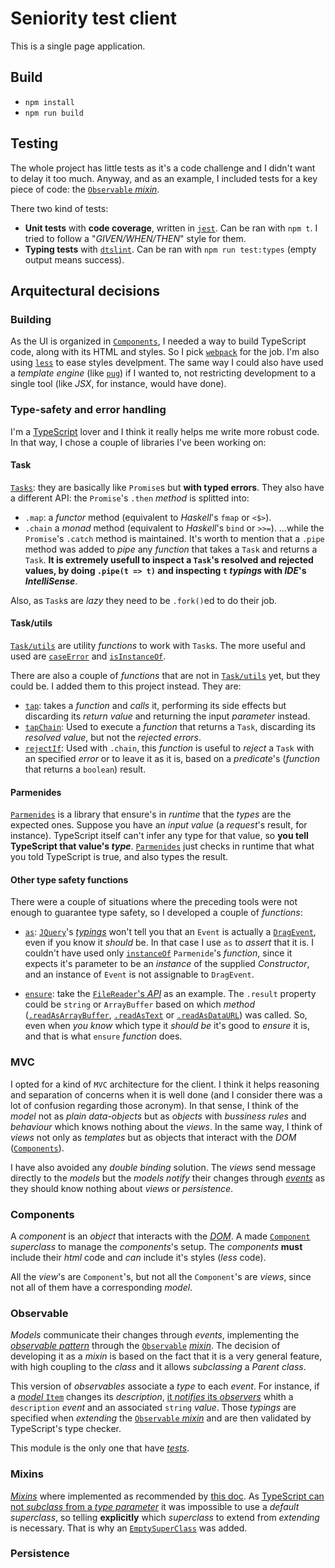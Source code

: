 # Seniority test client

This is a single page application.

## Build

* `npm install`
* `npm run build`

## Testing

The whole project has little tests as it's a code challenge and I didn't want to delay it too much. Anyway, and as an example, I included tests for a key piece of code: the [`Observable` _mixin_](#observable).

There two kind of tests:

* **Unit tests** with **code coverage**, written in [`jest`](https://jestjs.io/). Can be ran with `npm t`. I tried to follow a "_GIVEN/WHEN/THEN_" style for them.
* **Typing tests** with [`dtslint`](https://github.com/Microsoft/dtslint). Can be ran with `npm run test:types` (empty output means success).

## Arquitectural decisions

### Building

As the UI is organized in [`Components`](#components), I needed a way to build TypeScript code, along with its HTML and styles. So I pick [`webpack`](https://webpack.js.org/) for the job. I'm also using [`less`](http://lesscss.org/) to ease styles develpment. The same way I could also have used a _template engine_ (like [`pug`](https://pugjs.org/)) if I wanted to, not restricting development to a single tool (like _JSX_, for instance, would have done).

### Type-safety and error handling

I'm a [TypeScript](http://www.typescriptlang.org/) lover and I think it really helps me write more robust code. In that way, I chose a couple of libraries I've been working on:

#### Task

[`Tasks`](https://github.com/ts-task/task): they are basically like `Promise`s but **with typed errors**. They also have a different API: the `Promise`'s `.then` _method_ is splitted into:
* `.map`: a _functor_ method (equivalent to _Haskell_'s `fmap` or `<$>`).
* `.chain` a _monad_ method (equivalent to _Haskell_'s `bind` or `>>=`).
...while the `Promise`'s `.catch` method is maintained. It's worth to mention that a `.pipe` method was added to _pipe_ any _function_ that takes a `Task` and returns a `Task`. **It is extremely usefull to inspect a `Task`'s resolved and rejected values, by doing `.pipe(t => t)` and inspecting `t` _typings_ with _IDE_'s _IntelliSense_**.

Also, as `Task`s are _lazy_ they need to be `.fork()`ed to do their job.

#### Task/utils

[`Task/utils`](https://github.com/ts-task/utils) are utility _functions_ to work with `Task`s. The more useful and used are [`caseError`](https://github.com/ts-task/utils#caseerror) and [`isInstanceOf`](https://github.com/ts-task/utils#isinstanceof).

There are also a couple of _functions_ that are not in [`Task/utils`](https://github.com/ts-task/utils) yet, but they could be. I added them to this project instead. They are:

* [`tap`](https://github.com/dggluz/seniority-test/blob/master/client/src/utils/tap.ts): takes a _function_ and _calls_ it, performing its side effects but discarding its _return value_ and returning the input _parameter_ instead.
* [`tapChain`](https://github.com/dggluz/seniority-test/blob/master/client/src/utils/tap-chain.ts): Used to execute a _function_ that returns a `Task`, discarding its _resolved value_, but not the _rejected errors_.
* [`rejectIf`](https://github.com/dggluz/seniority-test/blob/master/client/src/utils/reject-if.ts): Used with `.chain`, this _function_ is useful to _reject_ a `Task` with an specified _error_ or to leave it as it is, based on a _predicate_'s (_function_ that returns a `boolean`) result.

#### Parmenides

[`Parmenides`](https://github.com/dggluz/parmenides) is a library that ensure's in _runtime_ that the _types_ are the expected ones. Suppose you have an _input value_ (a _request_'s result, for instance). TypeScript itself can't infer any type for that value, so **you tell TypeScript that value's _type_**. [`Parmenides`](https://github.com/dggluz/parmenides) just checks in runtime that what you told TypeScript is true, and also types the result.

#### Other type safety functions

There were a couple of situations where the preceding tools were not enough to guarantee type safety, so I developed a couple of _functions_:

* [`as`](https://github.com/dggluz/seniority-test/blob/master/client/src/utils/as.ts): [`JQuery`](https://jquery.com/)'s [_typings_](https://www.npmjs.com/package/@types/jquery) won't tell you that an `Event` is actually a [`DragEvent`](https://developer.mozilla.org/en-US/docs/Web/API/DragEvent), even if you know it _should_ be. In that case I use `as` to _assert_ that it is. I couldn't have used only [`instanceOf`](https://github.com/dggluz/parmenides#instanceof) `Parmenide`'s _function_, since it expects it's parameter to be an _instance_ of the supplied _Constructor_, and an instance of `Event` is not assignable to `DragEvent`.

* [`ensure`](https://github.com/dggluz/seniority-test/blob/master/client/src/utils/ensure.ts): take the [`FileReader`'s _API_](https://developer.mozilla.org/es/docs/Web/API/FileReader#Methods) as an example. The `.result` property could be `string` or `ArrayBuffer` based on which _method_ ([`.readAsArrayBuffer`](https://developer.mozilla.org/es/docs/Web/API/FileReader/readAsArrayBuffer), [`.readAsText`](https://developer.mozilla.org/es/docs/Web/API/FileReader/readAsText) or [`.readAsDataURL`](https://developer.mozilla.org/es/docs/Web/API/FileReader/readAsDataURL)) was called. So, even when _you know_ which type it _should be_ it's good to _ensure_ it is, and that is what `ensure` _function_ does.

### MVC

I opted for a kind of `MVC` architecture for the client. I think it helps reasoning and separation of concerns when it is well done (and I consider there was a lot of confusion regarding those acronym). In that sense, I think of the _model_ not as _plain data-objects_ but as _objects_ with _bussiness rules_ and _behaviour_ which knows nothing about the _views_. In the same way, I think of _views_ not only as _templates_ but as objects that interact with the _DOM_ ([`Components`](#components)).

I have also avoided any _double binding_ solution. The _views_ send message directly to the _models_ but the _models_ _notify_ their changes through [_events_](#observable) as they should know nothing about _views_ or _persistence_.

### Components

A _component_ is an _object_ that interacts with the [_DOM_](https://developer.mozilla.org/en-US/docs/Web/API/Document_Object_Model/Introduction). A made [`Component`](https://github.com/dggluz/seniority-test/blob/master/client/src/components/component.ts) _superclass_ to manage the _components_'s setup. The _components_ **must** include their _html_ code and _can_ include it's styles (_less_ code).

All the _view_'s are `Component`'s, but not all the `Component`'s are _views_, since not all of them have a corresponding _model_.

### Observable

_Models_ communicate their changes through _events_, implementing the [_observable pattern_](https://en.wikipedia.org/wiki/Observer_pattern) through the [`Observable`](https://github.com/dggluz/seniority-test/blob/master/client/src/utils/observable.mixin.ts) [_mixin_](#mixins). The decision of developing it as a _mixin_ is based on the fact that it is a very general feature, with high coupling to the _class_ and it allows _subclassing_ a _Parent class_.

This version of _observables_ associate a _type_ to each _event_. For instance, if a [_model_ `Item`](https://github.com/dggluz/seniority-test/blob/master/client/src/model/item.ts) changes its _description_, [it _notifies_ its _observers_](https://github.com/dggluz/seniority-test/blob/master/client/src/model/item.ts#L73) whith a `description` _event_ and an associated `string` _value_. Those _typings_ are specified when _extending_ the [`Observable` _mixin_](https://github.com/dggluz/seniority-test/blob/master/client/src/model/item.ts#L36) and are then validated by TypeScript's type checker.

This module is the only one that have [_tests_](#testing).

### Mixins

[_Mixins_](https://en.wikipedia.org/wiki/Mixin) where implemented as recommended by [this doc](https://www.typescriptlang.org/docs/handbook/release-notes/typescript-2-2.html). As [TypeScript can not _subclass_ from a _type parameter_](https://github.com/Microsoft/TypeScript/issues/4890#issuecomment-141879451) it was impossible to use a _default superclass_, so telling **explicitly** which _superclass_ to extend from _extending_ is necessary. That is why an [`EmptySuperClass`](https://github.com/dggluz/seniority-test/blob/master/client/src/utils/empty-super-class.ts) was added.

### Persistence

